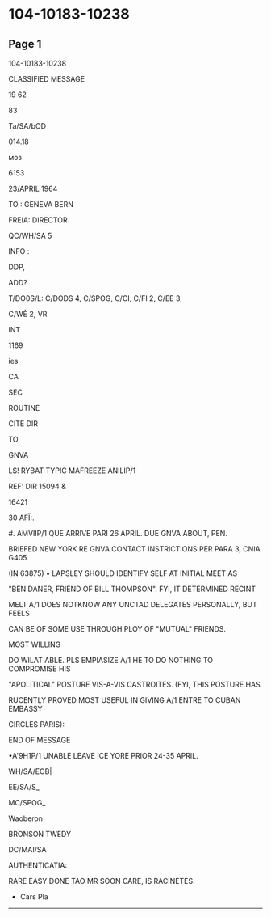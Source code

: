 # 104-10183-10238

## Page 1

104-10183-10238

CLASSIFIED MESSAGE

19 62

83

Ta/SA/bOD

014.18

моз

6153

23/APRIL 1964

TO : GENEVA BERN

FREIA: DIRECTOR

QC/WH/SA 5

INFO :

DDP,

ADD?

T/DO0S/L: C/DODS 4, C/SPOG, C/CI, C/FI 2, C/EE 3,

C/WẺ 2, VR

INT

1169

ies

CA

SEC

ROUTINE

CITE DIR

TO

GNVA

LS! RYBAT TYPIC MAFREEZE ANILIP/1

REF: DIR 15094 &

16421

30 AFÏ:.

#. AMVIIP/1 QUE ARRIVE PARI 26 APRIL. DUE GNVA ABOUT, PEN.

BRIEFED NEW YORK RE GNVA CONTACT INSTRICTIONS PER PARA 3, CNIA G405

(IN 63875) • LAPSLEY SHOULD IDENTIFY SELF AT INITIAL MEET AS

"BEN DANER, FRIEND OF BILL THOMPSON". FYI, IT DETERMINED RECINT

MELT A/1 DOES NOTKNOW ANY UNCTAD DELEGATES PERSONALLY, BUT FEELS

CAN BE OF SOME USE THROUGH PLOY OF "MUTUAL" FRIENDS.

MOST WILLING

DO WILAT ABLE. PLS EMPIASIZE A/1 HE TO DO NOTHING TO COMPROMISE HIS

"APOLITICAL" POSTURE VIS-A-VIS CASTROITES. (FYI, THIS POSTURE HAS

RUCENTLY PROVED MOST USEFUL IN GIVING A/1 ENTRE TO CUBAN EMBASSY

CIRCLES PARIS):

END OF MESSAGE

•A'9H1P/1 UNABLE LEAVE ICE YORE PRIOR 24-35 APRIL.

WH/SA/EOB|

EE/SA/S_

MC/SPOG_

Waoberon

BRONSON TWEDY

DC/MAI/SA

AUTHENTICATIA:

RARE EASY DONE TAO MR SOON CARE, IS RACINETES.

- Cars Pla

---

